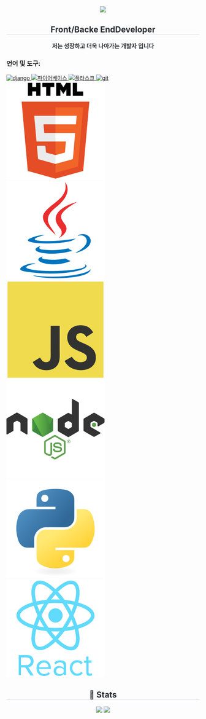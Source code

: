 <div align= "center">
    <img src="https://capsule-render.vercel.app/api?type=waving&color=0:b06d6d,100:5a1692&height=180&text=Welcome%20To%20SeonHong's%20Github&animation=twinkling&fontColor=a9eadd&fontSize=50" />
    </div>
    <div align= "center"> 
    <h2 style="border-bottom: 1px solid #d8dee4; color: #282d33;"> Front/Backe EndDeveloper </h2>  
    <div style="font-weight: 700; font-size: 15px; text-align: center; color: #282d33;"> 저는 성장하고 더욱 나아가는 개발자 입니다 </div> 
    </div>
    <div align= "center">
<h3 align="left">언어 및 도구:</h3>
<p align="left"> <a href="https://www.djangoproject.com/" target="_blank" rel="noreferrer"> <img src="https://cdn.worldvectorlogo.com/logos/django.svg" alt="django" width="40" height="40"/> </a> <a href="https://firebase.google.com/" target="_blank" rel="noreferrer"> <img src="https://www.vectorlogo.zone/logos/firebase/firebase-icon.svg" alt="파이어베이스" 너비="40" 높이="40"/> </a> <a href="https://flask.palletsprojects.com/" 대상="_blank" rel="noreferrer"> <img src="https://www.vectorlogo.zone/logos/pocoo_flask/pocoo_flask-icon.svg" alt="플라스크" 너비="40" 높이="40"/> </a> <a href="https://git-scm.com/" 대상="_blank" rel="noreferrer"> <img src="https://www.vectorlogo.zone/logos/git-scm/git-scm-icon.svg" alt="git" 너비="40" 높이="40"/> </a> <a href="https://www.w3.org/html/" 대상="_blank" rel="noreferrer"> <img src="https://raw.githubusercontent.com/devicons/devicon/master/icons/html5/html5-original-wordmark.svg" alt="html5" 너비="40" 높이="40"/> </a> <a href="https://www.java.com" 대상="_blank" rel="noreferrer"> <img src="https://raw.githubusercontent.com/devicons/devicon/master/icons/java/java-original.svg" alt="자바" 너비="40" 높이="40"/> </a> <a href="https://developer.mozilla.org/en-US/docs/웹/자바스크립트" 대상="_blank" rel="noreferrer"> <img src="https://raw.githubusercontent.com/devicons/devicon/master/icons/javascript/javascript-original.svg" alt="자바스크립트" 너비="40" 높이="40"/> </a> <a href="https://nodejs.org" target="_blank" rel="noreferrer"> <img src="https://raw.githubusercontent.com/devicons/devicon/master/icons/nodejs/nodejs-original-wordmark.svg" alt="노드js" 너비="40" 높이="40"/> </a> <a href="https://www.python.org" 대상="_blank" rel="noreferrer"> <img src="https://raw.githubusercontent.com/devicons/devicon/master/icons/python/python-original.svg" alt="파이썬" 너비="40" 높이="40"/> </a> <a href="https://reactjs.org/" 대상="_blank" rel="noreferrer"> <img src="https://raw.githubusercontent.com/devicons/devicon/master/icons/react/react-original-wordmark.svg" alt="리액트" 너비="40" 높이="40"/> </a> </p>
    </div>
    <div align= "center"> 
    <h2 style="border-bottom: 1px solid #d8dee4; color: #282d33;"> 🏅 Stats </h2> <div align= "center"> <img src="https://github-readme-stats.vercel.app/api?username=seonhongmun&bg_color=60,e5bdbd,b8f0f4&title_color=ffffff&text_color=ffffff"
         /> <img src="https://github-readme-stats.vercel.app/api/top-langs/?username=seonhongmun&layout=compact&bg_color=60,e5bdbd,b8f0f4&title_color=ffffff&text_color=ffffff"
           /> </div> 
    </div>
    
